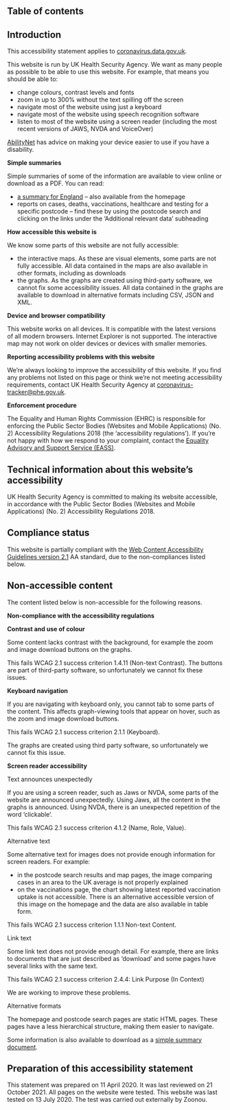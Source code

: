 ## Table of contents

## Introduction

This accessibility statement applies to [coronavirus.data.gov.uk](https://coronavirus.data.gov.uk).

This website is run by UK Health Security Agency. We want as many people as possible to be able to use this website. For example, that means you should be able to:

* change colours, contrast levels and fonts
* zoom in up to 300% without the text spilling off the screen
* navigate most of the website using just a keyboard
* navigate most of the website using speech recognition software
* listen to most of the website using a screen reader (including the most recent versions of JAWS, NVDA and VoiceOver)

[AbilityNet](https://mcmw.abilitynet.org.uk/) has advice on making your device easier to use if you have a disability.

**Simple summaries**

Simple summaries of some of the information are available to view online or download as a PDF. You can read:

* [a summary for England](https://coronavirus.data.gov.uk/easy_read) – also available from the homepage
* reports on cases, deaths, vaccinations, healthcare and testing for a specific postcode – find these by using the postcode search and clicking on the links under the ‘Additional relevant data’ subheading

**How accessible this website is**

We know some parts of this website are not fully accessible:

* the interactive maps. As these are visual elements, some parts are not fully accessible. All data contained in the maps are also available in other formats, including as downloads
* the graphs. As the graphs are created using third-party software, we cannot fix some accessibility issues. All data contained in the graphs are available to download in alternative formats including CSV, JSON and XML. 

**Device and browser compatibility**

This website works on all devices. It is compatible with the latest versions of all modern browsers. Internet Explorer is not supported.
The interactive map may not work on older devices or devices with smaller memories.

**Reporting accessibility problems with this website**

We’re always looking to improve the accessibility of this website. If you find any problems not listed on this page or think we’re not meeting accessibility requirements, contact UK Health Security Agency at coronavirus-tracker@phe.gov.uk.

**Enforcement procedure**

The Equality and Human Rights Commission (EHRC) is responsible for enforcing the Public Sector Bodies (Websites and Mobile Applications) (No. 2) Accessibility Regulations 2018 (the ‘accessibility regulations’). If you’re not happy with how we respond to your complaint, contact the [Equality Advisory and Support Service (EASS)](https://www.equalityadvisoryservice.com/).

## Technical information about this website’s accessibility

UK Health Security Agency is committed to making its website accessible, in accordance with the Public Sector Bodies (Websites and Mobile Applications) (No. 2) Accessibility Regulations 2018.

## Compliance status

This website is partially compliant with the [Web Content Accessibility Guidelines version 2.1](https://www.w3.org/TR/WCAG21/) AA standard, due to the non-compliances listed below.

## Non-accessible content

The content listed below is non-accessible for the following reasons.

**Non-compliance with the accessibility regulations**

**Contrast and use of colour**

Some content lacks contrast with the background, for example the zoom and image download buttons on the graphs.

This fails WCAG 2.1 success criterion 1.4.11 (Non-text Contrast). The buttons are part of third-party software, so unfortunately we cannot fix these issues.

**Keyboard navigation**

If you are navigating with keyboard only, you cannot tab to some parts of the content. This affects graph-viewing tools that appear on hover, such as the zoom and image download buttons.

This fails WCAG 2.1 success criterion 2.1.1 (Keyboard).

The graphs are created using third party software, so unfortunately we cannot fix this issue.

**Screen reader accessibility**

Text announces unexpectedly

If you are using a screen reader, such as Jaws or NVDA, some parts of the website are announced unexpectedly. Using Jaws, all the content in the graphs is announced. Using NVDA, there is an unexpected repetition of the word ‘clickable’.

This fails WCAG 2.1 success criterion 4.1.2 (Name, Role, Value).

Alternative text

Some alternative text for images does not provide enough information for screen readers. For example:

* in the postcode search results and map pages, the image comparing cases in an area to the UK average is not properly explained
* on the vaccinations page, the chart showing latest reported vaccination uptake is not accessible. There is an alternative accessible version of this image on the homepage and the data are also available in table form.

This fails WCAG 2.1 success criterion 1.1.1 Non-text Content.

Link text

Some link text does not provide enough detail. For example, there are links to documents that are just described as ‘download’ and some pages have several links with the same text.

This fails WCAG 2.1 success criterion 2.4.4: Link Purpose (In Context)

We are working to improve these problems.

Alternative formats

The homepage and postcode search pages are static HTML pages. These pages have a less hierarchical structure, making them easier to navigate. 

Some information is also available to download as a [simple summary document](https://coronavirus.data.gov.uk/easy_read).

## Preparation of this accessibility statement

This statement was prepared on 11 April 2020. It was last reviewed on 21 October 2021. All pages on the website were tested. This website was last tested on 13 July 2020. The test was carried out externally by Zoonou.
